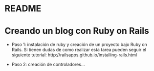 # README

<h1>Creando un blog con Ruby on Rails</h1>

<ul>

<li>
    <p>Paso 1: instalación de ruby y creación de un proyecto bajo Ruby on Rails. Si tienen dudas de como realizar
    esta tarea pueden seguir el siguiente tutorial: http://railsapps.github.io/installing-rails.html</p>
</li>
<li>
    <p>Paso 2: creación de controladores...</p>
</li>
